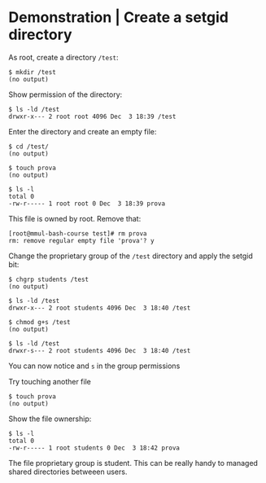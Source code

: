 # Demonstration | Create a setgid directory

As root, create a directory `/test`:

```console
$ mkdir /test
(no output)
```

Show permission of the directory:

```console
$ ls -ld /test
drwxr-x--- 2 root root 4096 Dec  3 18:39 /test
```

Enter the directory and create an empty file:

```console
$ cd /test/
(no output)

$ touch prova
(no output)

$ ls -l
total 0
-rw-r----- 1 root root 0 Dec  3 18:39 prova
```

This file is owned by root. Remove that:

```console
[root@mmul-bash-course test]# rm prova
rm: remove regular empty file 'prova'? y
```

Change the proprietary group of the `/test` directory and apply the setgid bit:

```console
$ chgrp students /test
(no output)

$ ls -ld /test
drwxr-x--- 2 root students 4096 Dec  3 18:40 /test

$ chmod g+s /test
(no output)

$ ls -ld /test
drwxr-s--- 2 root students 4096 Dec  3 18:40 /test
```

You can now notice and `s` in the group permissions

Try touching another file

```console
$ touch prova
(no output)
```

Show the file ownership:

```console
$ ls -l
total 0
-rw-r----- 1 root students 0 Dec  3 18:42 prova
```

The file proprietary group is student. This can be really handy to managed
shared directories betweeen users.

